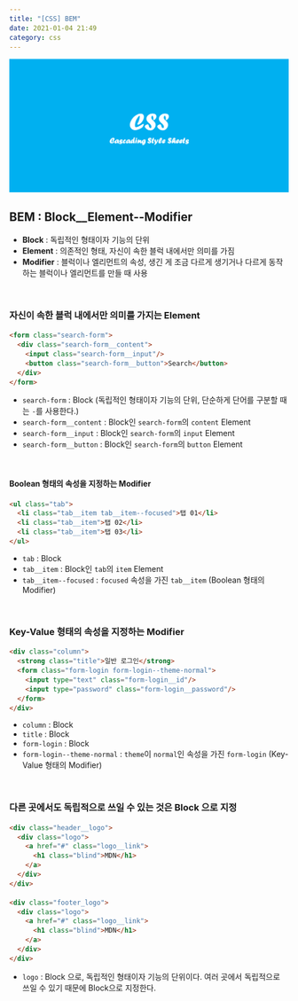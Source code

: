 ```yaml
---
title: "[CSS] BEM"
date: 2021-01-04 21:49
category: css
---
```


![](images/css.png)

## BEM : Block__Element--Modifier

- **Block** : 독립적인 형태이자 기능의 단위
- **Element** : 의존적인 형태, 자신이 속한 블럭 내에서만 의미를 가짐
- **Modifier** : 블럭이나 엘리먼트의 속성, 생긴 게 조금 다르게 생기거나 다르게 동작하는 블럭이나 엘리먼트를 만들 때 사용

<br>

### 자신이 속한 블럭 내에서만 의미를 가지는 Element
```html
<form class="search-form">
  <div class="search-form__content">
    <input class="search-form__input"/>
    <button class="search-form__button">Search</button>
  </div>
</form>
```
- `search-form` : Block (독립적인 형태이자 기능의 단위, 단순하게 단어를 구분할 때는 `-`를 사용한다.)
- `search-form__content` : Block인 `search-form`의 `content` Element
- `search-form__input` : Block인 `search-form`의 `input` Element
- `search-form__button` : Block인 `search-form`의 `button` Element

<br>

#### Boolean 형태의 속성을 지정하는 Modifier
```html
<ul class="tab">
  <li class="tab__item tab__item--focused">탭 01</li>
  <li class="tab__item">탭 02</li>
  <li class="tab__item">탭 03</li>
</ul>
```
- `tab` : Block
- `tab__item` : Block인 `tab`의 `item` Element
- `tab__item--focused` : `focused` 속성을 가진 `tab__item` (Boolean 형태의 Modifier)

<br>

### Key-Value 형태의 속성을 지정하는 Modifier
```html
<div class="column">
  <strong class="title">일반 로그인</strong>
  <form class="form-login form-login--theme-normal">
    <input type="text" class="form-login__id"/>
    <input type="password" class="form-login__password"/>
  </form>
</div>
```
- `column` : Block
- `title` : Block
- `form-login` : Block
- `form-login--theme-normal` : `theme`이 `normal`인 속성을 가진 `form-login` (Key-Value 형태의 Modifier)

<br>

### 다른 곳에서도 독립적으로 쓰일 수 있는 것은 Block 으로 지정
```html
<div class="header__logo">
  <div class="logo">
    <a href="#" class="logo__link">
      <h1 class="blind">MDN</h1>
    </a>
  </div>
</div>

<div class="footer_logo">
  <div class="logo">
    <a href="#" class="logo__link">
      <h1 class="blind">MDN</h1>
    </a>
  </div>
</div>
```
- `logo` : Block 으로, 독립적인 형태이자 기능의 단위이다. 여러 곳에서 독립적으로 쓰일 수 있기 때문에 Block으로 지정한다.



